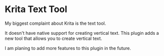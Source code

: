 # Krita Text Tool

My biggest complaint about Krita is the text tool.

It doesn't have native support for creating vertical text. 
This plugin adds a new tool that allows you to create vertical text.

I am planing to add more features to this plugin in the future.